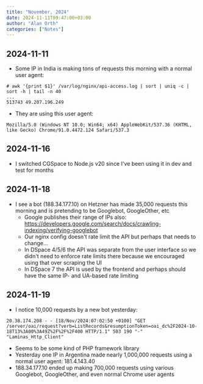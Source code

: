 ```yaml
---
title: "November, 2024"
date: 2024-11-11T09:47:00+03:00
author: "Alan Orth"
categories: ["Notes"]
---
```


## 2024-11-11

- Some IP in India is making tons of requests this morning with a normal user agent:

```console
# awk '{print $1}' /var/log/nginx/api-access.log | sort | uniq -c | sort -h | tail -n 40
...
513743 49.207.196.249
```

<!--more-->

- They are using this user agent:

```
Mozilla/5.0 (Windows NT 10.0; Win64; x64) AppleWebKit/537.36 (KHTML, like Gecko) Chrome/91.0.4472.124 Safari/537.3
```

## 2024-11-16

- I switched CGSpace to Node.js v20 since I've been using it in dev and test for months

## 2024-11-18

- I see a bot (188.34.177.10) on Hetzner has made 35,000 requests this morning and is pretending to be Googlebot, GoogleOther, etc
  - Google publishes their range of IPs also: https://developers.google.com/search/docs/crawling-indexing/verifying-googlebot
  - Our nginx config doesn't rate limit the API but perhaps that needs to change...
  - In DSpace 4/5/6 the API was separate from the user interface so we didn't need to enforce rate limits there because we encouraged using that over scraping the UI
  - In DSpace 7 the API is used by the frontend and perhaps should have the same IP- and UA-based rate limiting

## 2024-11-19

- I notice 10,000 requests by a new bot yesterday:

```
20.38.174.208 - - [18/Nov/2024:07:02:50 +0100] "GET /server/oai/request?verb=ListRecords&resumptionToken=oai_dc%2F2024-10-18T13%3A00%3A49Z%2F%2F%2F400 HTTP/1.1" 503 190 "-" "Laminas_Http_Client"
```

- Seems to be some kind of PHP framework library
- Yesterday one IP in Argentina made nearly 1,000,000 requests using a normal user agent: 181.4.143.40
- 188.34.177.10 ended up making 700,000 requests using various Googlebot, GoogleOther, and even normal Chrome user agents

<!-- vim: set sw=2 ts=2: -->
